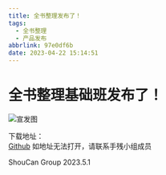 ```yaml
---
title: 全书整理发布了！
tags:
  - 全书整理
  - 产品发布
abbrlink: 97e0df6b
date: 2023-04-22 15:14:51
---
```

# 全书整理基础班发布了！
![宣发图](/img/dispersion.png)

下载地址：  
[Github](https://github.com/ShouCanGroup/allbook/releases)
如地址无法打开，请联系手残小组成员

ShouCan Group
2023.5.1

